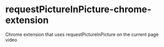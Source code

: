 # requestPictureInPicture-chrome-extension
Chrome extension that uses requestPictureInPicture on the current page video
